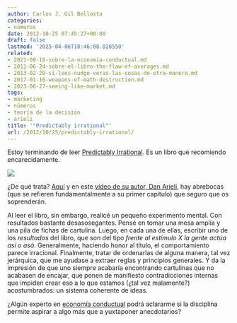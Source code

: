 ```yaml
---
author: Carlos J. Gil Bellosta
categories:
- números
date: 2012-10-25 07:45:27+00:00
draft: false
lastmod: '2025-04-06T18:46:08.028550'
related:
- 2021-09-16-sobre-la-economia-conductual.md
- 2011-06-24-sobre-el-libro-the-flaw-of-averages.md
- 2013-02-20-si-lees-nudge-veras-las-cosas-de-otra-manera.md
- 2017-01-16-weapons-of-math-destruction.md
- 2023-06-27-seeing-like-market.md
tags:
- márketing
- números
- teoría de la decisión
- arieli
title: '"Predictably irrational"'
url: /2012/10/25/predictably-irrational/
---
```


Estoy terminando de leer [Predictably Irrational](http://en.wikipedia.org/wiki/Predictably_Irrational). Es un libro que recomiendo encarecidamente.

[![](/wp-uploads/2012/10/200px-Predictably_Irrational_Book_Cover.jpg)
](/wp-uploads/2012/10/200px-Predictably_Irrational_Book_Cover.jpg)

¿De qué trata? [Aquí](http://conversionxl.com/pricing-experiments-you-might-not-know-but-can-learn-from/) y en este [vídeo de su autor, Dan Arieli,](http://www.ted.com/talks/dan_ariely_asks_are_we_in_control_of_our_own_decisions.html) hay abrebocas (que se refieren fundamentalmente a su primer capítulo) que seguro que os soprenderán.

Al leer el libro, sin embargo, realicé un pequeño experimento mental. Con resultados bastante desasosegantes. Pensé en tomar una mesa amplia y una pila de fichas de cartulina. Luego, en cada una de ellas, escribir uno de los _resultados_ del libro, que son del tipo _frente al estímulo X la gente actúa así o asá_. Generalmente, haciendo honor al título, el comportamiento parece irracional. Finalmente, tratar de ordenarlas de alguna manera, tal vez jerárquica, que me ayudase a extraer reglas y principios generales. Y da la impresión de que uno siempre acabaría encontrando cartulinas que no acabasen de encajar, que ponen de manifiesto contradicciones internas que impiden crear eso a lo que estamos (¿tal vez malamente?) acostumbrados: un sistema coherente de ideas.

¿Algún experto en [economía conductual](http://es.wikipedia.org/wiki/Econom%C3%ADa_conductual) podrá aclararme si la disciplina permite aspirar a algo más que a yuxtaponer anecdotarios?